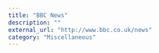 ```yaml
---
title: "BBC News"
description: ""
external_url: "http://www.bbc.co.uk/news"
category: "Miscellaneous"
---
```

